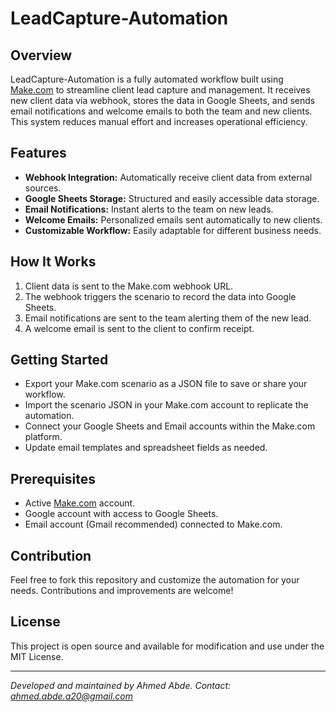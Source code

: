 # LeadCapture-Automation

## Overview
LeadCapture-Automation is a fully automated workflow built using [Make.com](https://www.make.com) to streamline client lead capture and management. It receives new client data via webhook, stores the data in Google Sheets, and sends email notifications and welcome emails to both the team and new clients. This system reduces manual effort and increases operational efficiency.

## Features
- **Webhook Integration:** Automatically receive client data from external sources.
- **Google Sheets Storage:** Structured and easily accessible data storage.
- **Email Notifications:** Instant alerts to the team on new leads.
- **Welcome Emails:** Personalized emails sent automatically to new clients.
- **Customizable Workflow:** Easily adaptable for different business needs.

## How It Works
1. Client data is sent to the Make.com webhook URL.
2. The webhook triggers the scenario to record the data into Google Sheets.
3. Email notifications are sent to the team alerting them of the new lead.
4. A welcome email is sent to the client to confirm receipt.

## Getting Started
- Export your Make.com scenario as a JSON file to save or share your workflow.
- Import the scenario JSON in your Make.com account to replicate the automation.
- Connect your Google Sheets and Email accounts within the Make.com platform.
- Update email templates and spreadsheet fields as needed.

## Prerequisites
- Active [Make.com](https://www.make.com) account.
- Google account with access to Google Sheets.
- Email account (Gmail recommended) connected to Make.com.

## Contribution
Feel free to fork this repository and customize the automation for your needs. Contributions and improvements are welcome!

## License
This project is open source and available for modification and use under the MIT License.

---

*Developed and maintained by Ahmed Abde. Contact: ahmed.abde.a20@gmail.com*

